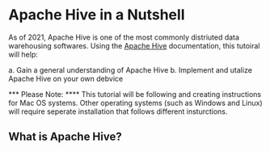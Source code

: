 # Apache Hive in a Nutshell
As of 2021, Apache Hive is one of the most commonly distriuted data warehousing softwares. Using the [Apache Hive](https://hive.apache.org) documentation, this tutoiral will help:

a. Gain a general understanding of Apache Hive
b. Implement and utalize Apache Hive on your own debvice

*** Please Note: **** This tutorial will be following and creating instructions for Mac OS systems. Other operating systems (such as Windows and Linux) will require seperate installation that follows different insturctions.

## What is Apache Hive?
